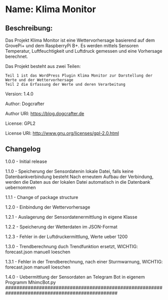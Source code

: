 # Name: 		Klima Monitor
## Beschreibung:	
Das Projekt Klima Monitor ist eine Wettervorhersage basierend auf dem GrovePi+ 
und dem RaspberryPi B+. Es werden mittels Sensoren Temperatur, Luftfeuchtigkeit und
Luftdruck gemessen und eine Vorhersage berechnet.

Das Projekt besteht aus zwei Teilen:

	Teil 1 ist das WordPress Plugin Klima Monitor zur Darstellung der Werte und der Wettervorhersage
	Teil 2 die Erfassung der Werte und deren Verarbeitung
Version: 	1.4.0

Author: 	Dogcrafter

Author URI:	https://blog.dogcrafter.de

License: 	GPL2

License URI: 	http://www.gnu.org/licenses/gpl-2.0.html

## Changelog 

1.0.0 - Initial release

1.1.0 - Speicherung der Sensordatenin lokale Datei, falls keine Datenbankverbindung besteht
      	Nach erneutem Aufbau der Verbindung, werden die Daten aus der lokalen Datei 
	automatisch in die Datenbank uebernommen

1.1.1 -	Change of package structure

1.2.0 -	Einbindung der Wettervorhersage

1.2.1 -	Auslagerung der Sensordatenermittlung in eigene Klasse

1.2.2 -	Speicherung der Wetterdaten im JSON-Format

1.2.3 -	Fehler in der Luftdruckermittlung, Werte ueber 1200

1.3.0 -	Trendberechnung duch Trendfunktion ersetzt, WICHTIG: forecast.json manuell loeschen

1.3.1 -	Fehler in der Trendberechnung, nach einer Sturmwarnung, WICHTIG: forecast.json manuell loeschen

1.4.0 - Uebermittlung der Sensordaten an Telegram Bot in eigenem Programm MhimcBot.py
################################################################################################

